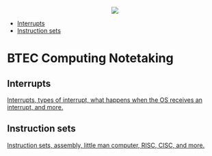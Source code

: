 <p align="center">
  <img src="../../../common-assets/blob/main/images/bhasvic/bhasvic-rect-hills-text-small.png?raw=true">
</p>

- [Interrupts](#interrupts)
- [Instruction sets](#instruction-sets)

<!-- omit in toc -->
# BTEC Computing Notetaking

## Interrupts

[Interrupts, types of interrupt, what happens when the OS receives an interrupt, and more.](Interrupts.md)

## Instruction sets

[Instruction sets, assembly, little man computer, RISC, CISC, and more.](Instruction%20sets.md)
